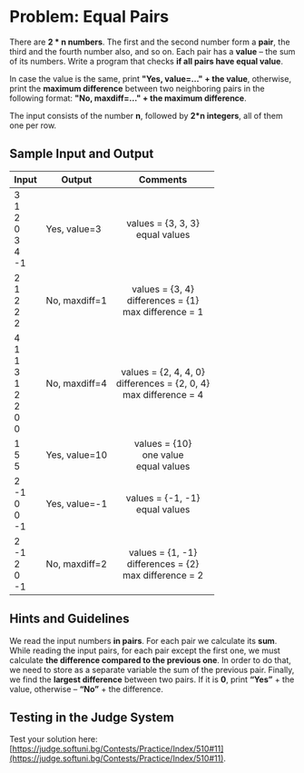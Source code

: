 # Problem: Equal Pairs

There are **2 \* n numbers**. The first and the second number form a **pair**, the third and the fourth number also, and so on. Each pair has a **value** – the sum of its numbers. Write a program that checks **if all pairs have equal value**.

In case the value is the same, print **"Yes, value=…" + the value**, otherwise, print the **maximum difference** between two neighboring pairs in the following format: **"No, maxdiff=…" + the maximum difference**. 

The input consists of the number **n**, followed by **2*n integers**, all of them one per row.

## Sample Input and Output

| Input | Output | Comments |
| --- | --- | :---: | 
| 3<br>1<br>2<br>0<br>3<br>4<br>-1| Yes, value=3 | values = {3, 3, 3}<br>equal values | 
| 2<br>1<br>2<br>2<br>2 | No, maxdiff=1 | values = {3, 4}<br>differences = {1}<br>max difference = 1 |
| 4<br>1<br>1<br>3<br>1<br>2<br>2<br>0<br>0 | No, maxdiff=4 | values = {2, 4, 4, 0}<br>differences = {2, 0, 4}<br>max difference = 4 |
| 1<br>5<br>5 | Yes, value=10 | values = {10}<br>one value<br>equal values |
| 2<br>-1<br>0<br>0<br>-1 | Yes, value=-1 | values = {-1, -1}<br>equal values | 
| 2<br>-1<br>2<br>0<br>-1 | No, maxdiff=2 | values = {1, -1}<br>differences = {2}<br>max difference = 2 |

## Hints and Guidelines

We read the input numbers **in pairs**. For each pair we calculate its **sum**. While reading the input pairs, for each pair except the first one, we must calculate **the difference compared to the previous one**. In order to do that, we need to store as a separate variable the sum of the previous pair. Finally, we find the **largest difference** between two pairs. If it is **0**, print **“Yes”** + the value, otherwise – **“No”** + the difference.

## Testing in the Judge System

Test your solution here: [https://judge.softuni.bg/Contests/Practice/Index/510#11](https://judge.softuni.bg/Contests/Practice/Index/510#11).
